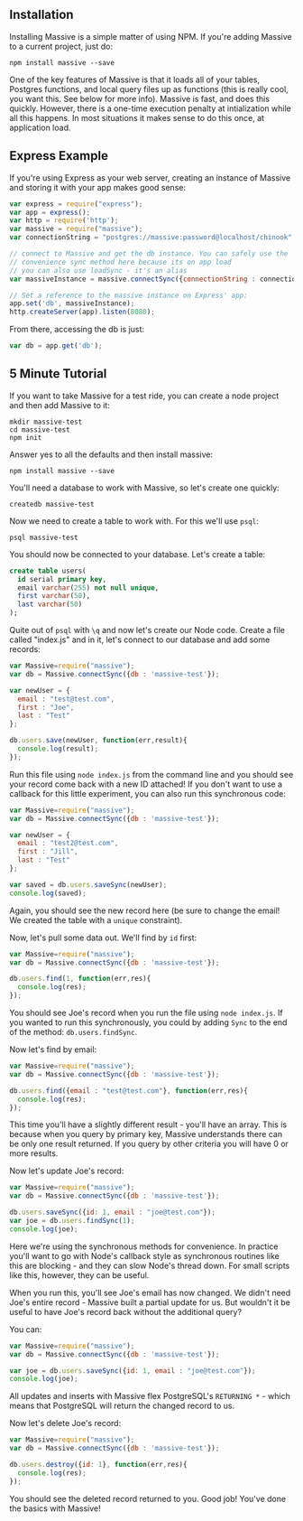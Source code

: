 ## Installation

Installing Massive is a simple matter of using NPM. If you're adding Massive to a current project, just do:

```
npm install massive --save
```

One of the key features of Massive is that it loads all of your tables, Postgres functions, and local query files up as functions (this is really cool, you want this. See below for more info). Massive is fast, and does this quickly. However, there is a one-time execution penalty at intialization while all this happens. In most situations it makes sense to do this once, at application load. 

## Express Example

If you're using Express as your web server, creating an instance of Massive and storing it with your app makes good sense:

```js
var express = require("express");
var app = express();
var http = require('http');
var massive = require("massive");
var connectionString = "postgres://massive:password@localhost/chinook";

// connect to Massive and get the db instance. You can safely use the
// convenience sync method here because its on app load
// you can also use loadSync - it's an alias
var massiveInstance = massive.connectSync({connectionString : connectionString}) 

// Set a reference to the massive instance on Express' app:
app.set('db', massiveInstance);
http.createServer(app).listen(8080);
```
From there, accessing the db is just:

```js
var db = app.get('db');
```

## 5 Minute Tutorial

If you want to take Massive for a test ride, you can create a node project and then add Massive to it:

```
mkdir massive-test
cd massive-test
npm init
```

Answer yes to all the defaults and then install massive:

```
npm install massive --save
```

You'll need a database to work with Massive, so let's create one quickly:

```
createdb massive-test
```

Now we need to create a table to work with. For this we'll use `psql`:

```
psql massive-test
```

You should now be connected to your database. Let's create a table:

```sql
create table users(
  id serial primary key, 
  email varchar(255) not null unique, 
  first varchar(50), 
  last varchar(50)
);

```

Quite out of `psql` with `\q` and now let's create our Node code. Create a file called "index.js" and in it, let's connect to our database and add some records:

```js
var Massive=require("massive");
var db = Massive.connectSync({db : 'massive-test'});

var newUser = {
  email : "test@test.com",
  first : "Joe",
  last : "Test"
};

db.users.save(newUser, function(err,result){
  console.log(result);  
});
```

Run this file using `node index.js` from the command line and you should see your record come back with a new ID attached! If you don't want to use a callback for this little experiment, you can also run this synchronous code:


```js
var Massive=require("massive");
var db = Massive.connectSync({db : 'massive-test'});

var newUser = {
  email : "test2@test.com",
  first : "Jill",
  last : "Test"
};

var saved = db.users.saveSync(newUser);
console.log(saved);
```

Again, you should see the new record here (be sure to change the email! We created the table with a `unique` constraint).

Now, let's pull some data out. We'll find by `id` first:

```js
var Massive=require("massive");
var db = Massive.connectSync({db : 'massive-test'});

db.users.find(1, function(err,res){
  console.log(res);
});

```

You should see Joe's record when you run the file using `node index.js`. If you wanted to run this synchronously, you could by adding `Sync` to the end of the method: `db.users.findSync`.

Now let's find by email:

```js
var Massive=require("massive");
var db = Massive.connectSync({db : 'massive-test'});

db.users.find({email : "test@test.com"}, function(err,res){
  console.log(res);
});
```

This time you'll have a slightly different result - you'll have an array. This is because when you query by primary key, Massive understands there can be only one result returned. If you query by other criteria you will have 0 or more results.

Now let's update Joe's record:

```js
var Massive=require("massive");
var db = Massive.connectSync({db : 'massive-test'});

db.users.saveSync({id: 1, email : "joe@test.com"});
var joe = db.users.findSync(1);
console.log(joe);
```

Here we're using the synchronous methods for convenience. In practice you'll want to go with Node's callback style as synchronous routines like this are blocking - and they can slow Node's thread down. For small scripts like this, however, they can be useful.

When you run this, you'll see Joe's email has now changed. We didn't need Joe's entire record - Massive built a partial update for us. But wouldn't it be useful to have Joe's record back without the additional query?

You can:

```js
var Massive=require("massive");
var db = Massive.connectSync({db : 'massive-test'});

var joe = db.users.saveSync({id: 1, email : "joe@test.com"});
console.log(joe);
```

All updates and inserts with Massive flex PostgreSQL's `RETURNING *` - which means that PostgreSQL will return the changed record to us.

Now let's delete Joe's record:
```js
var Massive=require("massive");
var db = Massive.connectSync({db : 'massive-test'});

db.users.destroy({id: 1}, function(err,res){
  console.log(res);
});

```

You should see the deleted record returned to you. Good job! You've done the basics with Massive!
